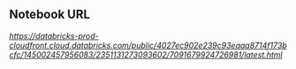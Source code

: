 ## Notebook URL 

*https://databricks-prod-cloudfront.cloud.databricks.com/public/4027ec902e239c93eaaa8714f173bcfc/145002457956083/2351131273093602/7091679924726981/latest.html*